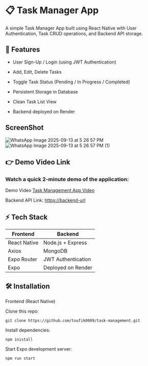 # 📋 Task Manager App

A simple Task Manager App built using React Native with User Authentication, Task CRUD operations, and Backend API storage.

## 🚀 Features

- User Sign-Up / Login (using JWT Authentication)
- Add, Edit, Delete Tasks
- Toggle Task Status (Pending / In Progress / Completed)
- Persistent Storage in Database
- Clean Task List View

- Backend deployed on Render

## ScreenShot
![WhatsApp Image 2025-09-13 at 5 26 57 PM](https://github.com/user-attachments/assets/12c250f5-5bee-4643-98d9-09939295cbc9)
![WhatsApp Image 2025-09-13 at 5 26 57 PM (1)](https://github.com/user-attachments/assets/bd26f926-0992-44a1-93ab-58e10136318e)


## 👉 Demo Video Link
### Watch a quick 2-minute demo of the application:
Demo Video [Task Management App Video](https://drive.google.com/file/d/1ItWchlrs2w8eFK5yyf1cZOpM-V2ThjZL/view?usp=drivesdk)

Backend API Link:
[https://backend-url](https://task-server-3-b0sb.onrender.com/api)


## ⚡ Tech Stack

| Frontend         | Backend                |
|------------------|------------------------|
| React Native     | Node.js + Express      |
| Axios            | MongoDB                |
| Expo Router      | JWT Authentication     |
| Expo             | Deployed on Render     |


## 🛠️ Installation
Frontend (React Native)

Clone this repo:
```base
git clone https://github.com/toufik0009/task-management.git
```
Install dependencies:
```base
npm inistall
```
Start Expo development server:
```base
npm run start
```

